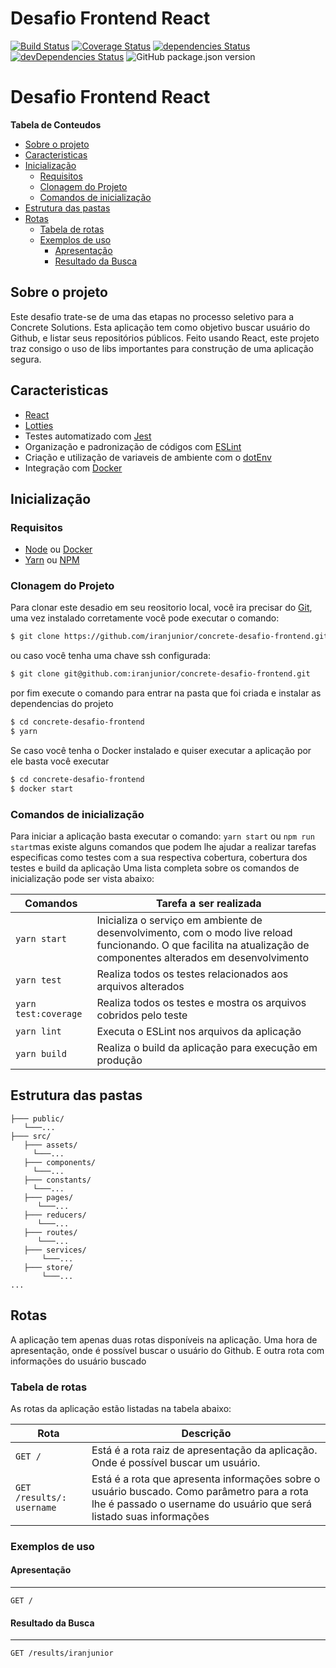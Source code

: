 
# Desafio Frontend React

[![Build Status](https://travis-ci.org/iranjunior/concrete-desafio-frontend.svg?branch=master)](https://travis-ci.org/iranjunior/concrete-desafio-frontend)
[![Coverage Status](https://coveralls.io/repos/github/iranjunior/concrete-desafio-frontend/badge.svg?branch=master)](https://coveralls.io/github/iranjunior/concrete-desafio-frontend?branch=master)
[![dependencies Status](https://david-dm.org/iranjunior/concrete-desafio-frontend/status.svg)](https://david-dm.org/iranjunior/concrete-desafio-frontend)
[![devDependencies Status](https://david-dm.org/iranjunior/concrete-desafio-frontend/dev-status.svg)](https://david-dm.org/iranjunior/concrete-desafio-frontend?type=dev)
![GitHub package.json version](https://img.shields.io/github/package-json/v/iranjunior/concrete-desafio-frontend)

# Desafio Frontend React

**Tabela de Conteudos**

 - [Sobre o projeto](#sobre-o-projeto)
 - [Caracteristicas](#caracteristicas)
 - [Inicialização](#inicialização)
	- [Requisitos](#requisitos)
	- [Clonagem do Projeto](#clonagem-do-projeto)
	- [Comandos de inicialização](#comandos-de-inicialização)
- [Estrutura das pastas](#estrutura-das-pastas)
- [Rotas](#rotas)
    - [Tabela de rotas](#tabela-de-rotas)
    - [Exemplos de uso](#exemplos-de-uso)
        - [Apresentação](#apresentacao)
        - [Resultado da Busca](#resultado-da-busca)
## Sobre o projeto

Este desafio trate-se de uma das etapas no processo seletivo para a Concrete Solutions. Esta aplicação tem como objetivo buscar usuário do Github, e listar seus repositórios públicos. Feito usando React, este projeto traz consigo o uso de libs importantes para construção de uma aplicação segura.

## Caracteristicas
- [React](https://pt-br.reactjs.org/)
- [Lotties](https://airbnb.design/lottie/)
- Testes automatizado com [Jest](https://jestjs.io/)
- Organização e padronização de códigos com [ESLint](https://github.com/eslint/eslint)
- Criação e utilização de variaveis de ambiente com o [dotEnv](https://github.com/motdotla/dotenv)
- Integração com [Docker](https://www.docker.com/get-started)



## Inicialização

### Requisitos
- [Node](https://nodejs.org/en/download/) ou [Docker](https://docs.docker.com/install/)
- [Yarn](https://yarnpkg.com/lang/en/docs/install) ou [NPM](https://www.npmjs.com/get-npm)

### Clonagem do Projeto
Para clonar este desadio em seu reositorio local, você ira precisar do [Git](https://git-scm.com/ "Git"), uma vez instalado corretamente você pode executar o comando:
```bash
$ git clone https://github.com/iranjunior/concrete-desafio-frontend.git
```
ou caso você tenha uma chave ssh configurada:
```bash
$ git clone git@github.com:iranjunior/concrete-desafio-frontend.git
```
por fim execute o comando para entrar na pasta que foi criada e instalar as dependencias do projeto
```bash
$ cd concrete-desafio-frontend
$ yarn
```
Se caso você tenha o Docker instalado e quiser executar a aplicação por ele basta você executar 
```bash
$ cd concrete-desafio-frontend
$ docker start
```

### Comandos de inicialização

Para iniciar a aplicação basta executar o comando: `yarn start` ou `npm run start`mas existe alguns comandos que podem lhe ajudar a realizar tarefas especificas como testes com a sua respectiva cobertura, cobertura dos testes e build da aplicação Uma lista completa sobre os comandos de inicialização pode ser vista abaixo:

Comandos  | Tarefa a ser realizada
------------- | -------------
`yarn start` | Inicializa o serviço em ambiente de desenvolvimento, com o modo live reload funcionando. O que facilita na atualização de componentes alterados em desenvolvimento
`yarn test` | Realiza todos os testes relacionados aos arquivos alterados
`yarn test:coverage`  | Realiza todos os testes e mostra os arquivos cobridos pelo teste
`yarn lint`  | Executa o ESLint nos arquivos da aplicação
`yarn build`  | Realiza o build da aplicação para execução em produção

## Estrutura das pastas
```
├─── public/
   └───...
├─── src/
   ├─── assets/
     └───...
   ├─── components/
     └───...
   ├─── constants/
     └───...
   ├─── pages/
      └───...
   ├─── reducers/
      └───...
   ├─── routes/
      └───...
   ├─── services/
       └───...
   ├─── store/
       └───...
...
```

## Rotas

A aplicação tem apenas duas rotas disponíveis na aplicação. Uma hora de apresentação, onde é possível buscar o usuário do Github. E outra rota com informações do usuário buscado

### Tabela de rotas

As rotas da aplicação estão listadas na tabela abaixo:

Rota  |  Descrição
--------------------  | --------------
`GET /`  | Está é a rota raiz de apresentação da aplicação. Onde é possível buscar um usuário.
`GET /results/: username`  | Está é a rota que apresenta informações sobre o usuário buscado. Como parâmetro para a rota lhe é passado o username do usuário que será listado suas informações


### Exemplos de uso

#### Apresentação
---
```
GET /
```

#### Resultado da Busca
---
```
GET /results/iranjunior
```
